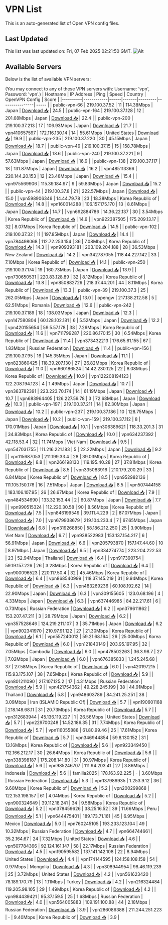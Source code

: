 # VPN List

This is an auto-generated list of Open VPN config files.

## Last Updated

This list was last updated on: Fri, 07 Feb 2025 02:21:50 GMT.
![Alt](https://repobeats.axiom.co/api/embed/186b98318ef1479477931607c1ad7d823f12451f.svg "Repobeats analytics image")

## Available Servers

Below is the list of available VPN servers:

(You may connect to any of these VPN servers with: Username: 'vpn', Password: 'vpn'.)
| Hostname | IP Address | Ping | Speed | Country | OpenVPN Config | Score |
|----------|------------|------|-------|---------|----------------| ----- |
| public-vpn-66 | 219.100.37.52 | 11 | 114.38Mbps | Japan | [Download 📥](./configs/server_0_JP.ovpn) | 24.5 |
| public-vpn-164 | 219.100.37.128 | 12 | 201.68Mbps | Japan | [Download 📥](./configs/server_1_JP.ovpn) | 22.4 |
| public-vpn-200 | 219.100.37.213 | 17 | 106.93Mbps | Japan | [Download 📥](./configs/server_2_JP.ovpn) | 21.7 |
| vpn410657597 | 172.116.130.14 | 14 | 55.61Mbps | United States | [Download 📥](./configs/server_3_US.ovpn) | 19.9 |
| public-vpn-235 | 219.100.37.220 | 30 | 45.15Mbps | Japan | [Download 📥](./configs/server_4_JP.ovpn) | 18.7 |
| public-vpn-49 | 219.100.37.15 | 15 | 158.78Mbps | Japan | [Download 📥](./configs/server_5_JP.ovpn) | 18.6 |
| public-vpn-240 | 219.100.37.221 | 9 | 57.63Mbps | Japan | [Download 📥](./configs/server_6_JP.ovpn) | 16.9 |
| public-vpn-138 | 219.100.37.117 | 18 | 131.87Mbps | Japan | [Download 📥](./configs/server_7_JP.ovpn) | 16.2 |
| vpn485113366 | 220.144.20.153 | 12 | 23.48Mbps | Japan | [Download 📥](./configs/server_8_JP.ovpn) | 15.4 |
| vpn975569906 | 115.39.184.97 | 9 | 59.83Mbps | Japan | [Download 📥](./configs/server_9_JP.ovpn) | 15.2 |
| public-vpn-44 | 219.100.37.8 | 21 | 222.57Mbps | Japan | [Download 📥](./configs/server_10_JP.ovpn) | 15.0 |
| vpn598906346 | 14.44.79.78 | 23 | 18.38Mbps | Korea Republic of | [Download 📥](./configs/server_11_KR.ovpn) | 14.8 |
| vpn160014288 | 106.157.175.170 | 13 | 8.61Mbps | Japan | [Download 📥](./configs/server_12_JP.ovpn) | 14.7 |
| vpn692884786 | 14.36.22.137 | 30 | 3.54Mbps | Korea Republic of | [Download 📥](./configs/server_13_KR.ovpn) | 14.6 |
| vpn922387505 | 175.209.13.17 | 32 | 8.07Mbps | Korea Republic of | [Download 📥](./configs/server_14_KR.ovpn) | 14.5 |
| public-vpn-102 | 219.100.37.32 | 11 | 197.85Mbps | Japan | [Download 📥](./configs/server_15_JP.ovpn) | 14.4 |
| vpn784498068 | 112.72.253.154 | 36 | 7.08Mbps | Korea Republic of | [Download 📥](./configs/server_16_KR.ovpn) | 14.3 |
| vpn909393181 | 203.109.204.188 | 28 | 36.53Mbps | New Zealand | [Download 📥](./configs/server_17_NZ.ovpn) | 14.2 |
| vpn342787055 | 118.44.227.142 | 33 | 7.10Mbps | Korea Republic of | [Download 📥](./configs/server_18_KR.ovpn) | 14.1 |
| public-vpn-250 | 219.100.37.174 | 19 | 160.73Mbps | Japan | [Download 📥](./configs/server_19_JP.ovpn) | 13.9 |
| vpn730650531 | 220.83.128.89 | 32 | 8.12Mbps | Korea Republic of | [Download 📥](./configs/server_20_KR.ovpn) | 13.8 |
| vpn850882729 | 218.37.44.201 | 44 | 8.11Mbps | Korea Republic of | [Download 📥](./configs/server_21_KR.ovpn) | 13.3 |
| public-vpn-39 | 219.100.37.3 | 25 | 262.05Mbps | Japan | [Download 📥](./configs/server_22_JP.ovpn) | 13.0 |
| opengw | 217.138.212.58 | 5 | 62.51Mbps | Romania | [Download 📥](./configs/server_23_RO.ovpn) | 12.6 |
| public-vpn-242 | 219.100.37.189 | 18 | 138.03Mbps | Japan | [Download 📥](./configs/server_24_JP.ovpn) | 12.3 |
| vpn147580804 | 60.128.102.181 | 6 | 5.52Mbps | Japan | [Download 📥](./configs/server_25_JP.ovpn) | 12.2 |
| vpn420155654 | 59.5.57.178 | 38 | 7.26Mbps | Korea Republic of | [Download 📥](./configs/server_26_KR.ovpn) | 11.6 |
| vpn711799287 | 220.86.170.15 | 30 | 6.54Mbps | Korea Republic of | [Download 📥](./configs/server_27_KR.ovpn) | 11.4 |
| vpn373432213 | 176.65.61.155 | 67 | 1.83Mbps | Russian Federation | [Download 📥](./configs/server_28_RU.ovpn) | 11.4 |
| public-vpn-156 | 219.100.37.95 | 16 | 145.35Mbps | Japan | [Download 📥](./configs/server_29_JP.ovpn) | 11.1 |
| vpn823860425 | 118.39.207.130 | 27 | 26.82Mbps | Korea Republic of | [Download 📥](./configs/server_30_KR.ovpn) | 11.0 |
| vpn660186524 | 14.42.230.125 | 22 | 8.08Mbps | Korea Republic of | [Download 📥](./configs/server_31_KR.ovpn) | 10.9 |
| vpn122208194123 | 122.208.194.123 | 4 | 1.49Mbps | Japan | [Download 📥](./configs/server_32_JP.ovpn) | 10.7 |
| vpn363782391 | 223.223.70.174 | 14 | 61.19Mbps | Japan | [Download 📥](./configs/server_33_JP.ovpn) | 10.7 |
| vpn683964405 | 126.227.59.78 | 3 | 72.68Mbps | Japan | [Download 📥](./configs/server_34_JP.ovpn) | 10.3 |
| public-vpn-197 | 219.100.37.211 | 14 | 82.30Mbps | Japan | [Download 📥](./configs/server_35_JP.ovpn) | 10.2 |
| public-vpn-237 | 219.100.37.186 | 10 | 128.75Mbps | Japan | [Download 📥](./configs/server_36_JP.ovpn) | 10.2 |
| public-vpn-159 | 219.100.37.112 | 8 | 170.01Mbps | Japan | [Download 📥](./configs/server_37_JP.ovpn) | 10.1 |
| vpn306389621 | 118.33.201.3 | 31 | 34.83Mbps | Korea Republic of | [Download 📥](./configs/server_38_KR.ovpn) | 10.0 |
| vpn634237392 | 42.118.53.4 | 32 | 11.74Mbps | Viet Nam | [Download 📥](./configs/server_39_VN.ovpn) | 9.5 |
| vpn547031755 | 111.216.221.183 | 5 | 22.22Mbps | Japan | [Download 📥](./configs/server_40_JP.ovpn) | 9.2 |
| vpn115687053 | 211.199.33.4 | 28 | 39.03Mbps | Korea Republic of | [Download 📥](./configs/server_41_KR.ovpn) | 8.8 |
| vpn266198130 | 119.195.40.28 | 27 | 37.81Mbps | Korea Republic of | [Download 📥](./configs/server_42_KR.ovpn) | 8.5 |
| vpn335083916 | 210.179.200.29 | 33 | 6.84Mbps | Korea Republic of | [Download 📥](./configs/server_43_KR.ovpn) | 8.5 |
| vpn952982136 | 111.105.150.176 | 16 | 7.51Mbps | Japan | [Download 📥](./configs/server_44_JP.ovpn) | 8.5 |
| vpn507444158 | 183.106.107.95 | 26 | 26.67Mbps | Korea Republic of | [Download 📥](./configs/server_45_KR.ovpn) | 7.9 |
| vpn484534690 | 133.32.153.44 | 2 | 60.87Mbps | Japan | [Download 📥](./configs/server_46_JP.ovpn) | 7.7 |
| vpn990515324 | 112.220.30.58 | 90 | 8.56Mbps | Korea Republic of | [Download 📥](./configs/server_47_KR.ovpn) | 7.5 |
| vpn846199549 | 39.111.4.229 | 2 | 87.07Mbps | Japan | [Download 📥](./configs/server_48_JP.ovpn) | 7.0 |
| vpn679938679 | 219.104.233.4 | 7 | 67.65Mbps | Japan | [Download 📥](./configs/server_49_JP.ovpn) | 6.8 |
| vpn319268850 | 58.186.212.250 | 25 | 3.90Mbps | Viet Nam | [Download 📥](./configs/server_50_VN.ovpn) | 6.7 |
| vpn938522983 | 153.137.154.217 | 6 | 56.91Mbps | Japan | [Download 📥](./configs/server_51_JP.ovpn) | 6.6 |
| vpn205793870 | 157.147.44.60 | 10 | 8.97Mbps | Japan | [Download 📥](./configs/server_52_JP.ovpn) | 6.5 |
| vpn334274774 | 223.204.222.53 | 23 | 52.94Mbps | Thailand | [Download 📥](./configs/server_53_TH.ovpn) | 6.4 |
| vpn917390754 | 59.19.157.226 | 26 | 3.28Mbps | Korea Republic of | [Download 📥](./configs/server_54_KR.ovpn) | 6.4 |
| vpn900096523 | 220.117.50.4 | 32 | 45.46Mbps | Korea Republic of | [Download 📥](./configs/server_55_KR.ovpn) | 6.4 |
| vpn868540999 | 118.37.145.219 | 31 | 9.94Mbps | Korea Republic of | [Download 📥](./configs/server_56_KR.ovpn) | 6.3 |
| vpn483269236 | 60.108.192.62 | 14 | 22.90Mbps | Japan | [Download 📥](./configs/server_57_JP.ovpn) | 6.3 |
| vpn309155605 | 123.0.68.196 | 4 | 4.33Mbps | Japan | [Download 📥](./configs/server_58_JP.ovpn) | 6.3 |
| vpn637446985 | 84.22.217.61 | 6 | 0.73Mbps | Russian Federation | [Download 📥](./configs/server_59_RU.ovpn) | 6.2 |
| vpn379611862 | 153.207.47.211 | 3 | 28.79Mbps | Japan | [Download 📥](./configs/server_60_JP.ovpn) | 6.2 |
| vpn357528646 | 124.219.211.107 | 3 | 35.71Mbps | Japan | [Download 📥](./configs/server_61_JP.ovpn) | 6.2 |
| vpn902341970 | 210.97.91.122 | 27 | 21.30Mbps | Korea Republic of | [Download 📥](./configs/server_62_KR.ovpn) | 6.1 |
| vpn557240012 | 59.21.68.164 | 26 | 25.00Mbps | Korea Republic of | [Download 📥](./configs/server_63_KR.ovpn) | 6.0 |
| vpn121840149 | 203.95.197.95 | 32 | 7.05Mbps | Cambodia | [Download 📥](./configs/server_64_KH.ovpn) | 6.0 |
| vpn478502263 | 36.3.98.7 | 27 | 7.02Mbps | Japan | [Download 📥](./configs/server_65_JP.ovpn) | 6.0 |
| vpn676385833 | 1.245.245.68 | 37 | 27.58Mbps | Korea Republic of | [Download 📥](./configs/server_66_KR.ovpn) | 6.0 |
| vpn420197215 | 115.93.175.107 | 38 | 7.65Mbps | Korea Republic of | [Download 📥](./configs/server_67_KR.ovpn) | 5.9 |
| vpn801211090 | 217.107.125.2 | 17 | 4.31Mbps | Russian Federation | [Download 📥](./configs/server_68_RU.ovpn) | 5.9 |
| vpn421754362 | 49.228.245.199 | 38 | 44.91Mbps | Thailand | [Download 📥](./configs/server_69_TH.ovpn) | 5.8 |
| vpn948603789 | 84.241.25.251 | 38 | 3.09Mbps | Iran (ISLAMIC Republic Of) | [Download 📥](./configs/server_70_IR.ovpn) | 5.7 |
| vpn190601168 | 218.148.68.11 | 31 | 20.73Mbps | Korea Republic of | [Download 📥](./configs/server_71_KR.ovpn) | 5.7 |
| vpn312683944 | 45.136.119.227 | 1 | 26.56Mbps | United States | [Download 📥](./configs/server_72_US.ovpn) | 5.7 |
| vpn229700248 | 14.52.186.35 | 31 | 7.74Mbps | Korea Republic of | [Download 📥](./configs/server_73_KR.ovpn) | 5.7 |
| vpn116055888 | 61.80.99.46 | 25 | 17.61Mbps | Korea Republic of | [Download 📥](./configs/server_74_KR.ovpn) | 5.7 |
| vpn346944854 | 59.8.130.152 | 31 | 13.16Mbps | Korea Republic of | [Download 📥](./configs/server_75_KR.ovpn) | 5.6 |
| vpn923349450 | 112.166.212.17 | 30 | 26.64Mbps | Korea Republic of | [Download 📥](./configs/server_76_KR.ovpn) | 5.6 |
| vpn338398187 | 175.208.141.80 | 31 | 30.97Mbps | Korea Republic of | [Download 📥](./configs/server_77_KR.ovpn) | 5.6 |
| vpn985246707 | 111.94.203.41 | 27 | 3.86Mbps | Indonesia | [Download 📥](./configs/server_78_ID.ovpn) | 5.6 |
| familia2025 | 178.163.92.225 | - | 3.60Mbps | Russian Federation | [Download 📥](./configs/server_79_RU.ovpn) | 5.3 |
| vpn137989935 | 1.253.9.12 | 36 | 9.60Mbps | Korea Republic of | [Download 📥](./configs/server_80_KR.ovpn) | 5.2 |
| vpn200299868 | 122.153.198.157 | 61 | 4.04Mbps | Korea Republic of | [Download 📥](./configs/server_81_KR.ovpn) | 5.2 |
| vpn900324649 | 39.112.18.241 | 34 | 9.58Mbps | Korea Republic of | [Download 📥](./configs/server_82_KR.ovpn) | 5.2 |
| vpn378459626 | 38.25.16.52 | 39 | 11.66Mbps | Peru | [Download 📥](./configs/server_83_PE.ovpn) | 5.1 |
| vpn644475401 | 189.173.71.161 | 45 | 6.95Mbps | Mexico | [Download 📥](./configs/server_84_MX.ovpn) | 5.0 |
| vpn760245105 | 193.233.123.104 | 49 | 10.32Mbps | Russian Federation | [Download 📥](./configs/server_85_RU.ovpn) | 4.7 |
| vpn664744661 | 35.2.164.67 | 24 | 7.32Mbps | United States | [Download 📥](./configs/server_86_US.ovpn) | 4.6 |
| vpn507784366 | 92.124.161.147 | 58 | 22.17Mbps | Russian Federation | [Download 📥](./configs/server_87_RU.ovpn) | 4.5 |
| vpn190595582 | 137.141.142.108 | 22 | 8.94Mbps | United States | [Download 📥](./configs/server_88_US.ovpn) | 4.4 |
| vpn174144595 | 124.158.108.158 | 54 | 0.97Mbps | Mongolia | [Download 📥](./configs/server_89_MN.ovpn) | 4.3 |
| vpn308944954 | 98.46.119.239 | 25 | 3.72Mbps | United States | [Download 📥](./configs/server_90_US.ovpn) | 4.2 |
| vpn561623420 | 78.189.170.79 | 13 | 1.11Mbps | Turkey | [Download 📥](./configs/server_91_TR.ovpn) | 4.2 |
| vpn216324484 | 119.205.98.105 | 29 | 1.49Mbps | Korea Republic of | [Download 📥](./configs/server_92_KR.ovpn) | 4.2 |
| vpn984439421 | 95.37.159.5 | 25 | 1.68Mbps | Russian Federation | [Download 📥](./configs/server_93_RU.ovpn) | 4.0 |
| vpn564005883 | 109.191.100.88 | 44 | 2.18Mbps | Russian Federation | [Download 📥](./configs/server_94_RU.ovpn) | 3.9 |
| vpn286086388 | 211.244.251.223 | - | 9.40Mbps | Korea Republic of | [Download 📥](./configs/server_95_KR.ovpn) | 3.9 |
